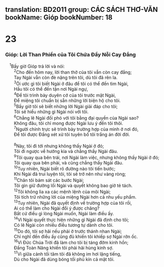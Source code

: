 translation: BD2011
group: CÁC SÁCH THƠ-VĂN
bookName: Gióp 
bookNumber: 18
-------

<div class="title"><h1>23</h1><h3>Gióp: Lời Than Phiền của Tôi Chứa Ðầy Nỗi Cay Ðắng</h3></div>
<span class="verse giop_23_1"> <sup>1</sup>Bấy giờ Gióp trả lời và nói:<br/></span>
<span class="verse giop_23_2">  <sup>2</sup>Cho đến hôm nay, lời than thở của tôi vẫn còn cay đắng;<br/>  Tay Ngài vẫn còn đè nặng trên tôi, dù tôi đã rên la.<br/></span>
<span class="verse giop_23_3">  <sup>3</sup>Ôi ước gì tôi biết Ngài ở đâu để tôi có thể đến tìm Ngài,<br/>  Hầu tôi có thể đến tận nơi Ngài ngự,<br/></span>
<span class="verse giop_23_4">  <sup>4</sup>Ðể tôi trình bày duyên cớ của tôi trước mặt Ngài,<br/>  Ðể miệng tôi chuẩn bị sẵn những lời biện hộ cho tôi.<br/></span>
<span class="verse giop_23_5">  <sup>5</sup>Bấy giờ tôi sẽ biết những lời Ngài giải đáp cho tôi;<br/>  Tôi sẽ hiểu những gì Ngài nói với tôi.<br/></span>
<span class="verse giop_23_6">  <sup>6</sup>Chẳng lẽ Ngài đối phó với tôi bằng đại quyền của Ngài sao?<br/>  Không đâu, tôi chỉ mong được Ngài lưu ý đến tôi thôi.<br/></span>
<span class="verse giop_23_7">  <sup>7</sup>Người chính trực sẽ trình bày trường hợp của mình ở nơi đó,<br/>  Ðể tôi được Ðấng xét xử tôi tuyên bố tôi trắng án đời đời.<br/><br/></span>
<span class="verse giop_23_8">  <sup>8</sup>Này, tôi đi tới nhưng không thấy Ngài ở đó;<br/>  Tôi đi ngược về hướng kia và chẳng thấy Ngài đâu.<br/></span>
<span class="verse giop_23_9">  <sup>9</sup>Tôi quay qua bên trái, nơi Ngài làm việc, nhưng không thấy Ngài ở đó;<br/>  Tôi quay qua bên phải, và cũng chẳng thấy Ngài đâu.<br/></span>
<span class="verse giop_23_10">  <sup>10</sup>Tuy nhiên, Ngài biết rõ đường nào tôi tiến bước;<br/>  Khi Ngài đã trui luyện tôi, tôi sẽ trở nên như vàng ròng;<br/></span>
<span class="verse giop_23_11">  <sup>11</sup>Chân tôi bám sát các bước Ngài;<br/>  Tôi gìn giữ đường lối Ngài và quyết không bao giờ tẻ tách.<br/></span>
<span class="verse giop_23_12">  <sup>12</sup>Tôi không lìa xa các mệnh lệnh của môi Ngài;<br/>  Tôi tích trữ những lời của miệng Ngài hơn cả nhu yếu phẩm.<br/></span>
<span class="verse giop_23_13">  <sup>13</sup>Tuy nhiên, Ngài đã quyết định về trường hợp của tôi rồi,<br/>  Ai có thể làm cho Ngài đổi ý được chăng?<br/>  Bất cứ điều gì lòng Ngài muốn, Ngài làm điều ấy.<br/></span>
<span class="verse giop_23_14">  <sup>14</sup>Vì Ngài quyết thực hiện những gì Ngài đã định cho tôi;<br/>  Có lẽ Ngài còn nhiều điều tương tự dành cho tôi.<br/></span>
<span class="verse giop_23_15">  <sup>15</sup>Do đó, tôi sợ hãi nếu phải ở trước thánh nhan Ngài;<br/>  Chỉ nghĩ đến điều ấy cũng đủ khiến tôi khiếp sợ Ngài rởn ốc.<br/></span>
<span class="verse giop_23_16">  <sup>16</sup>Vì Ðức Chúa Trời đã làm cho tôi bị táng đởm kinh hồn;<br/>  Ðấng Toàn Năng khiến tôi phải hãi hùng kinh sợ.<br/></span>
<span class="verse giop_23_17">  <sup>17</sup>Vì giữa cảnh tối tăm tôi đã không im hơi lặng tiếng,<br/>  Dù cho Ngài đã dùng bóng tối phủ kín cả mặt tôi.<br/></span>
